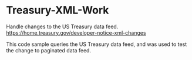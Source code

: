 # Treasury-XML-Work
Handle changes to the US Treasury data feed. https://home.treasury.gov/developer-notice-xml-changes

This code sample queries the US Treasury data feed, and was used to test the change to paginated data feed.
